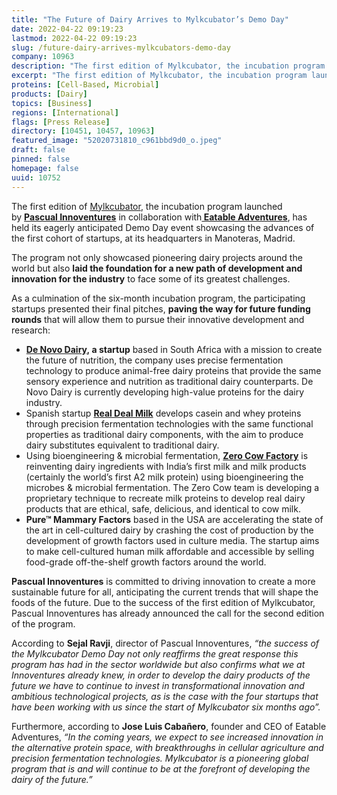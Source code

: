```yaml
---
title: "The Future of Dairy Arrives to Mylkcubator’s Demo Day"
date: 2022-04-22 09:19:23
lastmod: 2022-04-22 09:19:23
slug: /future-dairy-arrives-mylkcubators-demo-day
company: 10963
description: "The first edition of Mylkcubator, the incubation program launched by Pascual Innoventures in collaboration with Eatable Adventures, has held its eagerly anticipated Demo Day event showcasing the advances of the first cohort of startups, at its headquarters in Manoteras, Madrid."
excerpt: "The first edition of Mylkcubator, the incubation program launched by Pascual Innoventures in collaboration with Eatable Adventures, has held its eagerly anticipated Demo Day event showcasing the advances of the first cohort of startups, at its headquarters in Manoteras, Madrid."
proteins: [Cell-Based, Microbial]
products: [Dairy]
topics: [Business]
regions: [International]
flags: [Press Release]
directory: [10451, 10457, 10963]
featured_image: "52020731810_c961bbd9d0_o.jpeg"
draft: false
pinned: false
homepage: false
uuid: 10752
---
```

<p>The first edition of <a href="https://mylkcubator.com/">Mylkcubator</a>, the incubation program launched by <a href="https://pascualinnoventures.com/"><strong>Pascual Innoventures</strong></a> in collaboration with<a href="https://www.eatableadventures.com/"><strong> Eatable Adventures</strong></a>, has held its eagerly anticipated Demo Day event showcasing the advances of the first cohort of startups, at its headquarters in Manoteras, Madrid.</p>
<p>The program not only showcased pioneering dairy projects around the world but also <strong>laid the foundation for a new path of development and innovation for the industry</strong> to face some of its greatest challenges.</p>
<p>As a culmination of the six-month incubation program, the participating startups presented their final pitches, <strong>paving the way for future funding rounds</strong> that will allow them to pursue their innovative development and research:</p>
<ul>
<li><strong><a href="https://denovodairy.com/">De Novo Dairy,</a> a startup</strong> based in South Africa with a mission to create the future of nutrition, the company uses precise fermentation technology to produce animal-free dairy proteins that provide the same sensory experience and nutrition as traditional dairy counterparts. De Novo Dairy is currently developing high-value proteins for the dairy industry.</li>
<li>Spanish startup <a href="https://www.realdealmilk.com/"><strong>Real Deal Milk</strong></a> develops casein and whey proteins through precision fermentation technologies with the same functional properties as traditional dairy components, with the aim to produce dairy substitutes equivalent to traditional dairy.</li>
<li>Using bioengineering & microbial fermentation, <a href="https://zerocowfactory.com/"><strong>Zero Cow Factory</strong></a> is reinventing dairy ingredients with India’s first milk and milk products (certainly the world’s first A2 milk protein) using bioengineering the microbes & microbial fermentation. The Zero Cow team is developing a proprietary technique to recreate milk proteins to develop real dairy products that are ethical, safe, delicious, and identical to cow milk.</li>
<li><strong>Pure™ Mammary Factors</strong> based in the USA are accelerating the state of the art in cell-cultured dairy by crashing the cost of production by the development of growth factors used in culture media. The startup aims to make cell-cultured human milk affordable and accessible by selling food-grade off-the-shelf growth factors around the world.</li>
</ul>
<p><strong>Pascual Innoventures</strong> is committed to driving innovation to create a more sustainable future for all, anticipating the current trends that will shape the foods of the future. Due to the success of the first edition of Mylkcubator, Pascual Innoventures has already announced the call for the second edition of the program.</p>
<p>According to <strong>Sejal Ravji</strong>, director of Pascual Innoventures, <em>“the success of the Mylkcubator Demo Day not only reaffirms the great response this program has had in the sector worldwide but also confirms what we at Innoventures already knew, in order to develop the dairy products of the future we have to continue to invest in transformational innovation and ambitious technological projects, as is the case with the four startups that have been working with us since the start of Mylkcubator six months ago”.</em></p>
<p>Furthermore, according to <strong>Jose Luis Cabañero</strong>, founder and CEO of Eatable Adventures, <em>“In the coming years, we expect to see increased innovation in the alternative protein space, with breakthroughs in cellular agriculture and precision fermentation technologies. Mylkcubator is a pioneering global program that is and will continue to be at the forefront of developing the dairy of the future.”</em></p>
<p> </p>
<p> </p>
